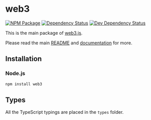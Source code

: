 # web3

[![NPM Package][npm-image]][npm-url] [![Dependency Status][deps-image]][deps-url] [![Dev Dependency Status][deps-dev-image]][deps-dev-url]

This is the main package of [web3.js][repo].

Please read the main [README][repo-readme] and [documentation][docs] for more.

## Installation

### Node.js

```bash
npm install web3
```

## Types

All the TypeScript typings are placed in the `types` folder.

[docs]: http://web3js.readthedocs.io/en/1.0/
[repo]: https://github.com/XinFinOrg/XDC3
[repo-readme]: https://github.com/XinFinOrg/XDC3/blob/1.x/README.md
[npm-image]: https://img.shields.io/npm/v/web3.svg
[npm-url]: https://npmjs.org/package/web3
[deps-image]: https://david-dm.org/ethereum/web3.js/1.x/status.svg?path=packages/web3
[deps-url]: https://david-dm.org/ethereum/web3.js/1.x?path=packages/web3
[deps-dev-image]: https://david-dm.org/ethereum/web3.js/1.x/dev-status.svg?path=packages/web3
[deps-dev-url]: https://david-dm.org/ethereum/web3.js/1.x?type=dev&path=packages/web3